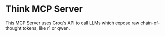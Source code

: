 # Think MCP Server

This MCP Server uses Groq's API to call LLMs which expose raw chain-of-thought tokens, like r1 or qwen.
